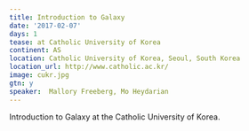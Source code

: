 ```yaml
---
title: Introduction to Galaxy
date: '2017-02-07'
days: 1
tease: at Catholic University of Korea
continent: AS
location: Catholic University of Korea, Seoul, South Korea
location_url: http://www.catholic.ac.kr/
image: cukr.jpg
gtn: y
speaker:  Mallory Freeberg, Mo Heydarian
---
```


Introduction to Galaxy at the Catholic University of Korea.
